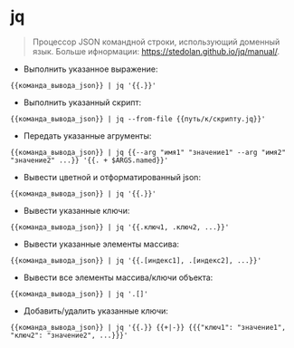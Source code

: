 # jq

> Процессор JSON командной строки, использующий доменный язык.
> Больше ифнормации: <https://stedolan.github.io/jq/manual/>.

- Выполнить указанное выражение:

`{{команда_вывода_json}} | jq '{{.}}'`

- Выполнить указанный скрипт:

`{{команда_вывода_json}} | jq --from-file {{путь/к/скрипту.jq}}'`

- Передать указанные агрументы:

`{{команда_вывода_json}} | jq {{--arg "имя1" "значение1" --arg "имя2" "значение2" ...}} '{{. + $ARGS.named}}'`

- Вывести цветной и отформатированный json:

`{{команда_вывода_json}} | jq '{{.}}'`

- Вывести указанные ключи:

`{{команда_вывода_json}} | jq '{{.ключ1, .ключ2, ...}}'`

- Вывести указанные элементы массива:

`{{команда_вывода_json}} | jq '{{.[индекс1], .[индекс2], ...}}'`

- Вывести все элементы массива/ключи объекта:

`{{команда_вывода_json}} | jq '.[]'`

- Добавить/удалить указанные ключи:

`{{команда_вывода_json}} | jq '{{.}} {{+|-}} {{{"ключ1": "значение1", "ключ2": "значение2", ...}}}'`
